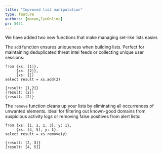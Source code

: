 ```yaml
---
title: "Improved list manipulation"
type: feature
authors: [mavam,IyeOnline]
pr: 5471
---
```


We have added two new functions that make managing set-like lists easier.

The `add` function ensures uniqueness when building lists. Perfect for
maintaining deduplicated threat intel feeds or collecting unique user sessions:

```tql
from {xs: [1]},
     {xs: [2]},
     {xs: []}
select result = xs.add(2)
```

```tql
{result: [1,2]}
{result: [2]}
{result: [2]}
```

The `remove` function cleans up your lists by eliminating all occurrences of
unwanted elements. Ideal for filtering out known-good domains from suspicious
activity logs or removing false positives from alert lists:

```tql
from {xs: [1, 2, 1, 3], y: 1},
     {xs: [4, 5], y: 1},
select result = xs.remove(y)
```

```tql
{result: [2, 3]}
{result: [4, 5]}
```
